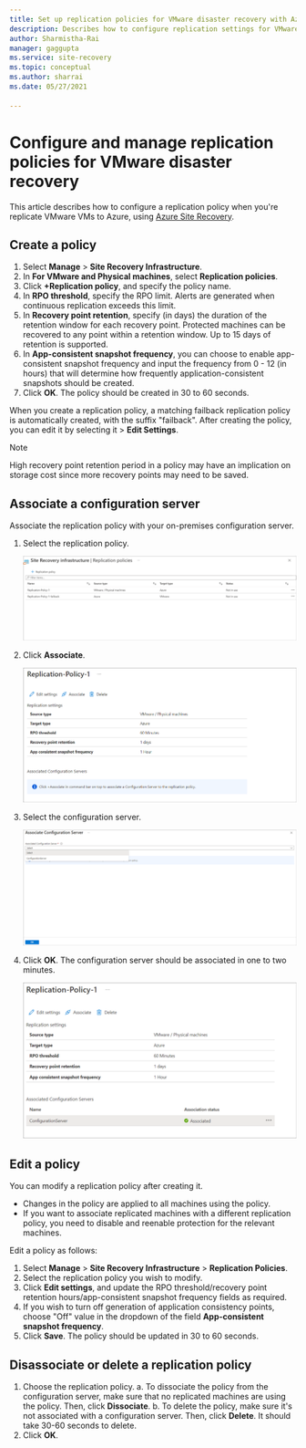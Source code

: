 ```yaml
---
title: Set up replication policies for VMware disaster recovery with Azure Site Recovery| Microsoft Docs
description: Describes how to configure replication settings for VMware disaster recovery to Azure with Azure Site Recovery.
author: Sharmistha-Rai
manager: gaggupta
ms.service: site-recovery
ms.topic: conceptual
ms.author: sharrai
ms.date: 05/27/2021

---
```

# Configure and manage replication policies for VMware disaster recovery

This article describes how to configure a replication policy when you're replicate VMware VMs to Azure, using [Azure Site Recovery](site-recovery-overview.md).

## Create a policy

1. Select **Manage** > **Site Recovery Infrastructure**.
2. In **For VMware and Physical machines**, select **Replication policies**.
3. Click **+Replication policy**, and specify the policy name.
4. In **RPO threshold**, specify the RPO limit. Alerts are generated when continuous replication exceeds this limit.
5. In **Recovery point retention**, specify (in days) the duration of the retention window for each recovery point. Protected machines can be recovered to any point within a retention window. Up to 15 days of retention is supported.
6. In **App-consistent snapshot frequency**, you can choose to enable app-consistent snapshot frequency and input the frequency from 0 - 12 (in hours) that will determine how frequently application-consistent snapshots should be created.
7. Click **OK**. The policy should be created in 30 to 60 seconds.

When you create a replication policy, a matching failback replication policy is automatically created, with the suffix "failback". After creating the policy, you can edit it by selecting it > **Edit Settings**.
>[!NOTE]
>High recovery point retention period in a policy may have an implication on storage cost since more recovery points may need to be saved. 


## Associate a configuration server

Associate the replication policy with your on-premises configuration server.

1. Select the replication policy.
    
    ![Replication policy listing.](./media/vmware-azure-set-up-replication/replication-policy-listing.png)
2. Click **Associate**.
    
    ![Associate configuration server.](./media/vmware-azure-set-up-replication/associate1.png)
3. Select the configuration server.

    ![Configuration server selection.](./media/vmware-azure-set-up-replication/select-config-server.png)
3. Click **OK**. The configuration server should be associated in one to two minutes.

    ![Configuration server association.](./media/vmware-azure-set-up-replication/associate2.png)

## Edit a policy

You can modify a replication policy after creating it.

- Changes in the policy are applied to all machines using the policy.
- If you want to associate replicated machines with a different replication policy, you need to disable and reenable protection for the relevant machines.

Edit a policy as follows:
1. Select **Manage** > **Site Recovery Infrastructure** > **Replication Policies**.
2. Select the replication policy you wish to modify.
3. Click **Edit settings**, and update the RPO threshold/recovery point retention hours/app-consistent snapshot frequency fields as required.
4. If you wish to turn off generation of application consistency points, choose "Off" value in the dropdown of the field **App-consistent snapshot frequency**.
5. Click **Save**. The policy should be updated in 30 to 60 seconds.



## Disassociate or delete a replication policy

1. Choose the replication policy.
    a. To dissociate the policy from the configuration server, make sure that no replicated machines are using the policy. Then, click **Dissociate**.
    b. To delete the policy, make sure it's not associated with a configuration server. Then, click **Delete**. It should take 30-60 seconds to delete.
2. Click **OK**.

